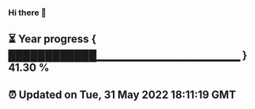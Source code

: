 ### Hi there 👋
⏳ Year progress { ████████████▁▁▁▁▁▁▁▁▁▁▁▁▁▁▁▁▁▁ } 41.30 %
---
⏰ Updated on Tue, 31 May 2022 18:11:19 GMT
---
